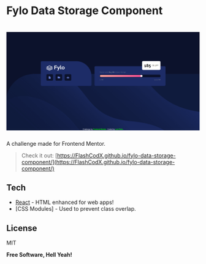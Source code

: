 # Fylo Data Storage Component

# ![preview](./src/assets/screenshot.png)

A challenge made for Frontend Mentor.

> Check it out: [https://FlashCodX.github.io/fylo-data-storage-component/](https://FlashCodX.github.io/fylo-data-storage-component/)

## Tech

- [React] - HTML enhanced for web apps!
- [CSS Modules] - Used to prevent class overlap.

## License

MIT

**Free Software, Hell Yeah!**

[react]: https://reactjs.org/
